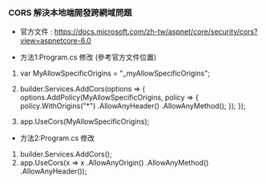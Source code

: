 
### CORS 解決本地端開發跨網域問題
* 官方文件 : https://docs.microsoft.com/zh-tw/aspnet/core/security/cors?view=aspnetcore-6.0

* 方法1:Program.cs 修改 (參考官方文件位置)
1. var MyAllowSpecificOrigins = "_myAllowSpecificOrigins";

2. builder.Services.AddCors(options =>
{
    options.AddPolicy(MyAllowSpecificOrigins,
                          policy =>
                          {
                              policy.WithOrigins("*")
                                    .AllowAnyHeader()
                                    .AllowAnyMethod();
                          });
});

3. app.UseCors(MyAllowSpecificOrigins);



* 方法2:Program.cs 修改
1. builder.Services.AddCors();
2. app.UseCors(x => x
        .AllowAnyOrigin()
        .AllowAnyMethod()
        .AllowAnyHeader());
